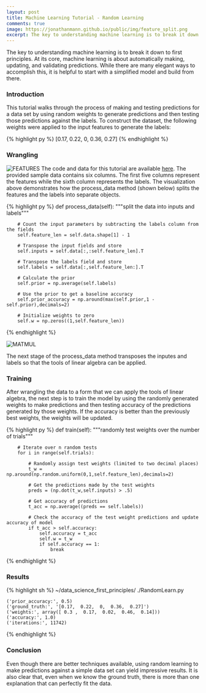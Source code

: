 ```yaml
---
layout: post
title: Machine Learning Tutorial - Random Learning
comments: true
image: https://jonathanmann.github.io/public/img/feature_split.png
excerpt: The key to understanding machine learning is to break it down to first principles. At its core, machine learning is about automatically making, updating, and validating predictions. While there are many elegant ways to accomplish this, it is helpful to start with a simplified model and build from there.
---
```


The key to understanding machine learning is to break it down to first principles. At its core, machine learning is about automatically making, updating, and validating predictions. While there are many elegant ways to accomplish this, it is helpful to start with a simplified model and build from there.

### Introduction
This tutorial walks through the process of making and testing predictions for a data set by using random weights to generate predictions and then testing those predictions against the labels. To construct the dataset, the following weights were applied to the input features to generate the labels:

{% highlight py %}
    [0.17,  0.22,  0,  0.36,  0.27]
{% endhighlight %}

### Wrangling
![FEATURES](https://jonathanmann.github.io/public/img/feature_split.png)
The code and data for this tutorial are available [here](https://github.com/jonathanmann/data_science_first_principles). The provided sample data contains six columns. The first five columns represent the features while the sixth column represents the labels. The visualization above demonstrates how the process_data method (shown below) splits the features and the labels into separate objects.

{% highlight py %}
    def process_data(self):
        """split the data into inputs and labels"""
        
        # Count the input parameters by subtracting the labels column from the fields
        self.feature_len = self.data.shape[1] - 1

        # Transpose the input fields and store
        self.inputs = self.data[:,:self.feature_len].T

        # Transpose the labels field and store
        self.labels = self.data[:,self.feature_len:].T

        # Calculate the prior
        self.prior = np.average(self.labels)

        # Use the prior to get a baseline accuracy
        self.prior_accuracy = np.around(max(self.prior,1 - self.prior),decimals=2)

        # Initialize weights to zero
        self.w = np.zeros((1,self.feature_len))
{% endhighlight %}

![MATMUL](https://jonathanmann.github.io/public/img/matrix_multiplication.png)

The next stage of the process_data method transposes the inputes and labels so that the tools of linear algebra can be applied. 

### Training
After wrangling the data to a form that we can apply the tools of linear algebra, the next step is to train the model by using the randomly generated weights to make predictions and then testing accuracy of the predictions generated by those weights. If the accuracy is better than the previously best weights, the weights will be updated. 

{% highlight py %}
    def train(self):
        """randomly test weights over the number of trials"""

        # Iterate over n random tests
        for i in range(self.trials):

            # Randomly assign test weights (limited to two decimal places)
            t_w = np.around(np.random.uniform(0,1,self.feature_len),decimals=2)

            # Get the predictions made by the test weights
            preds = (np.dot(t_w,self.inputs) > .5)

            # Get accuracy of predictions
            t_acc = np.average((preds == self.labels))

            # Check the accuracy of the test weight predictions and update accuracy of model
            if t_acc > self.accuracy:
                self.accuracy = t_acc
                self.w = t_w
                if self.accuracy == 1:
                    break
{% endhighlight %}

### Results
{% highlight sh %}
    ~/data_science_first_principles/ ./RandomLearn.py

    ('prior_accuracy:', 0.5)
    ('ground_truth:', '[0.17,  0.22,  0,  0.36,  0.27]')
    ('weights:', array([ 0.3 ,  0.17,  0.02,  0.46,  0.14]))
    ('accuracy:', 1.0)
    ('iterations:', 11742)
{% endhighlight %}

### Conclusion
Even though there are better techniques available, using random learning to make predictions against a simple data set can yield impressive results. It is also clear that, even when we know the ground truth, there is more than one explanation that can perfectly fit the data.
